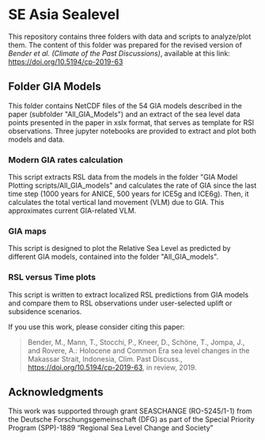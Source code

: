 # SE Asia Sealevel

This repository contains three folders with data and scripts to analyze/plot them. The content of this folder was prepared for the revised version of *Bender et al. (Climate of the Past Discussions)*, available at this link: https://doi.org/10.5194/cp-2019-63


## Folder **GIA Models**
This folder contains NetCDF files of the 54 GIA models described in the paper (subfolder "All_GIA_Models") and an extract of the sea level data points presented in the paper in xslx format, that serves as template for RSl observations. Three jupyter notebooks are provided to extract and plot both models and data.

### Modern GIA rates calculation
This script extracts RSL data from the models in the folder "GIA Model Plotting scripts/All_GIA_models" and calculates the rate of GIA since the last time step (1000 years for ANICE, 500 years for ICE5g and ICE6g). Then, it calculates the total vertical land movement (VLM) due to GIA. This approximates current GIA-related VLM. 

### GIA maps
This script is designed to plot the Relative Sea Level as predicted by different GIA models, contained into the folder "All_GIA_models".

### RSL versus Time plots
This script is written to extract localized RSL predictions from GIA models and compare them to RSL observations under user-selected uplift or subsidence scenarios.



If you use this work, please consider citing this paper:
> Bender, M., Mann, T., Stocchi, P., Kneer, D., Schöne, T., Jompa, J., and Rovere, A.: Holocene and Common Era sea level changes in the Makassar Strait, Indonesia, Clim. Past Discuss., https://doi.org/10.5194/cp-2019-63, in review, 2019.

## Acknowledgments
This work was supported through grant SEASCHANGE (RO-5245/1-1) from the Deutsche Forschungsgemeinschaft (DFG) as part of the Special Priority Program (SPP)-1889 “Regional Sea Level Change and Society”
